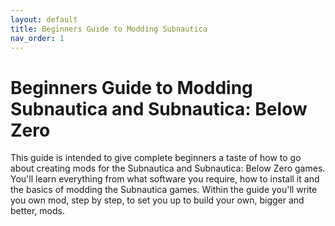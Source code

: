```yaml
---
layout: default
title: Beginners Guide to Modding Subnautica
nav_order: 1
---
```


# Beginners Guide to Modding Subnautica and Subnautica: Below Zero

This guide is intended to give complete beginners a taste of how to go about creating mods for the Subnautica and Subnautica: Below Zero games. You'll learn everything from what software you require, how to install it and the basics of modding the Subnautica games. Within the guide you'll write you own mod, step by step, to set you up to build your own, bigger and better, mods.
